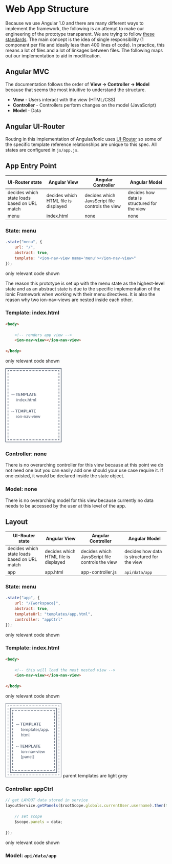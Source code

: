 # Web App Structure

Because we use Angular 1.0 and there are many different ways to implement the framework, the following is an attempt to make our engineering of the prototype transparent. We are trying to follow [these standards](https://github.com/johnpapa/angular-styleguide/blob/master/a1/README.md "John Papa's Angular 1 Style Guide"). The main concept is the idea of single responsibility (1 component per file and ideally less than 400 lines of code). In practice, this means a lot of files and a lot of linkages between files. The following maps out our implementation to aid in modification.



## Angular MVC
The documentation follows the order of __View -> Controller -> Model__ because that seems the most intuitive to understand the structure.

* __View__ - Users interact with the view (HTML/CSS)
* __Controller__ - Controllers perform changes on the model (JavaScript)
* __Model__ - Data



## Angular UI-Router
Routing in this implementation of Angular/Ionic uses [UI-Router](http://angular-ui.github.io/ui-router/site/#/api/ui.router "UI-Router") so some of the specific template reference relationships are unique to this spec. All states are configured in `js/app.js`.

## App Entry Point
| UI-Router state | Angular View | Angular Controller | Angular Model |
| --- |---| --- | --- |
| decides which state loads based on URL match | decides which HTML file is displayed | decides which JavsScript file controls the view | decides how data is structured for the view |
| menu | index.html | none | none |

### State: menu
```javascript
.state("menu", {
    url: "/",
    abstract: true,
    template: "<ion-nav-view name='menu'></ion-nav-view>"
});
```
only relevant code shown

The reason this prototype is set up with the menu state as the highest-level state and as an abstract state is due to the specific implementation of the Ionic Framework when working with their menu directives. It is also the reason why two ion-nav-views are nested inside each other.

### Template: index.html
```html
<body>

    <!-- renders app view -->
    <ion-nav-view></ion-nav-view>
    
</body>
```
only relevant code shown

![index.html](imgs/template-index.png "Index Template")

### Controller: none
There is no overarching controller for this view because at this point we do not need one but you can easily add one should your use case require it. If one existed, it would be declared inside the state object.

### Model: none
There is no overarching model for this view because currently no data needs to be accessed by the user at this level of the app.



## Layout
| UI-Router state | Angular View | Angular Controller | Angular Model |
| --- |---| --- | --- |
| decides which state loads based on URL match | decides which HTML file is displayed | decides which JavsScript file controls the view | decides how data is structured for the view |
| app | app.html | app-controller.js | `api/data/app` |

### State: menu
```javascript
.state("app", {
    url: "/{workspace}",
    abstract: true,
    templateUrl: "templates/app.html",
    controller: "appCtrl"
});
```
only relevant code shown

### Template: index.html
```html
<body>

    <!-- this will load the next nested view -->
    <ion-nav-view></ion-nav-view>
    
</body>
```
only relevant code shown

![index.html](imgs/template-app.png "App Template")
parent templates are light grey

### Controller: appCtrl
```JavaScript
// get LAYOUT data stored in service	
layoutService.getPanels($rootScope.globals.currentUser.username).then(function(data) {

    // set scope
    $scope.panels = data;

});
```
only relevant code shown

### Model: `api/data/app`
